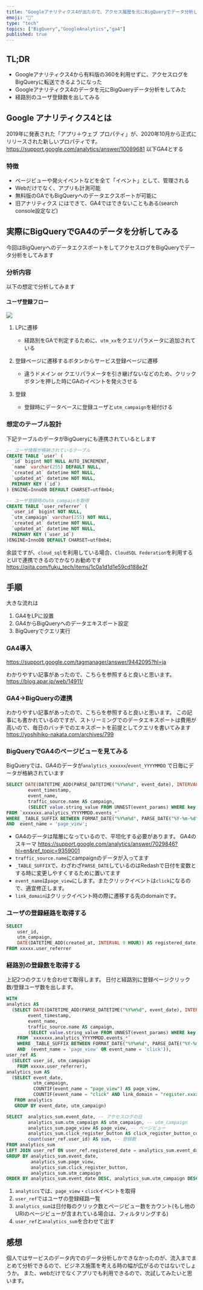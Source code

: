 ```yaml
---
title: "Googleアナリティクス4が出たので、アクセス履歴を元にBigQueryでデータ分析してみた"
emoji: "🐝"
type: "tech" 
topics: ["BigQuery","GoogleAnalytics","ga4"]
published: true
---
```


## TL;DR
- Googleアナリティクス4から有料版の360を利用せずに、アクセスログをBigQueryに転送できるようになった
- Googleアナリティクス4のデータを元にBigQueryデータ分析をしてみた
- 経路別のユーザ登録数を出してみる

## Google アナリティクス4とは
2019年に発表された「アプリ＋ウェブ プロパティ」が、2020年10月から正式にリリースされた新しいプロパティです。
https://support.google.com/analytics/answer/10089681
以下GA4とする

### 特徴
- ページビューや発火イベントなどを全て「イベント」として、管理される
- Webだけでなく、アプリも計測可能
- 無料版のGAでもBigQueryへのデータエクスポートが可能に
- 旧アナリティクス にはできて、GA4ではできないこともある(search console設定など)

## 実際にBigQueryでGA4のデータを分析してみる
今回はBigQueryへのデータエクスポートをしてアクセスログをBigQueryでデータ分析をしてみます

### 分析内容
以下の想定で分析してみます
#### ユーザ登録フロー
![](https://storage.googleapis.com/zenn-user-upload/j9e1lu9eef56egi7zfm0piwzig6l)

1. LPに遷移
    - 経路別をGAで判定するために、`utm_xx`をクエリパラメータに追加されている

2. 登録ページに遷移するボタンからサービス登録ページに遷移
    - 違うドメイン or クエリパラメータを引き継げないなどのため、クリックボタンを押した時にGAのイベントを発火させる

3. 登録
    - 登録時にデータベースに登録ユーザと`utm_campaign`を紐付ける

### 想定のテーブル設計
下記テーブルのデータがBigQueryにも連携されているとします

```sql
-- ユーザ情報が格納されているテーブル
CREATE TABLE `user` (
  `id` bigint NOT NULL AUTO_INCREMENT,
  `name` varchar(255) DEFAULT NULL,
  `created_at` datetime NOT NULL,
  `updated_at` datetime NOT NULL,
  PRIMARY KEY (`id`)
) ENGINE=InnoDB DEFAULT CHARSET=utf8mb4;

-- ユーザ登録時のutm_campainを取得
CREATE TABLE `user_referrer` (
  `user_id` bigint NOT NULL,
  `utm_campaign` varchar(255) NOT NULL,
  `created_at` datetime NOT NULL,
  `updated_at` datetime NOT NULL,
  PRIMARY KEY (`user_id`)
)ENGINE=InnoDB DEFAULT CHARSET=utf8mb4;
```


余談ですが、`cloud_sql`を利用している場合、`CloudSQL Federation`を利用するとUIで連携できるのでかなりお勧めです
https://qiita.com/fuku_tech/items/1c0a1d1d1e59cd188e2f


## 手順
大きな流れは
1. GA4をLPに設置
2. GA4からBigQueryへのデータエキスポート設定
3. BigQueryでクエリ実行

### GA4導入
https://support.google.com/tagmanager/answer/9442095?hl=ja

わかりやすい記事があったので、こちらを参照すると良いと思います。
https://blog.apar.jp/web/14911/

### GA4->BigQueryの連携
わかりやすい記事があったので、こちらを参照すると良いと思います。
この記事にも書かれているのですが、ストリーミングでのデータエキスポートは費用が高いので、毎日のバッチでのエキスポートを前提としてクエリを書いてみます
https://yoshihiko-nakata.com/archives/799

### BigQueryでGA4のページビューを見てみる
BigQueryでは、GA4のデータが`analytics_xxxxxx`/`event_YYYYMMDD` で日毎にデータが格納されています

```sql
SELECT DATE(DATETIME_ADD(PARSE_DATETIME("%Y%m%d", event_date), INTERVAL 9 HOUR)) AS event_date,
        event_timestamp,
        event_name,
        traffic_source.name AS campaign,
        (SELECT value.string_value FROM UNNEST(event_params) WHERE key = 'link_domain') AS link_domain
FROM `xxxxxxx.analytics_YYYYMMDD.events_*`
WHERE _TABLE_SUFFIX BETWEEN FORMAT_DATE("%Y%m%d", PARSE_DATE("%Y-%m-%d", '2021-01-05')) AND FORMAT_DATE("%Y%m%d", PARSE_DATE("%Y-%m-%d", '2021-01-17')
AND  event_name = 'page_view';
```

- GA4のデータは階層になっているので、平坦化する必要があります。
GA4のスキーマ
https://support.google.com/analytics/answer/7029846?hl=en&ref_topic=9359001
- `traffic_source.name`にcampaignのデータが入ってます
- `_TABLE_SUFFIX`で、わざわざ`PARSE_DATE`しているのはRedashで日付を変数とする時に変更しやすくするために置いてます
- `event_name`は`page_view`にします。またクリックイベントは`click`になるので、適宜修正します。
- `link_domain`はクリックイベント時の際に遷移する先のdomainです。

### ユーザの登録経路を取得する
```sql
SELECT 
    user_id, 
    utm_campaign,
    DATE(DATETIME_ADD(created_at, INTERVAL 9 HOUR)) AS registered_date,
FROM xxxxx.user_referrer
```

### 経路別の登録数を取得する
上記2つのクエリを合わせて取得します。
日付と経路別に登録ページクリック数/登録ユーザ数を出します。

```sql
WITH 
analytics AS
  (SELECT DATE(DATETIME_ADD(PARSE_DATETIME("%Y%m%d", event_date), INTERVAL 9 HOUR)) AS event_date,
        event_timestamp,
        event_name,
        traffic_source.name AS campaign,
        (SELECT value.string_value FROM UNNEST(event_params) WHERE key = 'link_domain') AS link_domain -- clickイベント時の遷移先ドメイン
    FROM `xxxxxxx.analytics_YYYYMMDD.events_*`
    WHERE _TABLE_SUFFIX BETWEEN FORMAT_DATE("%Y%m%d", PARSE_DATE("%Y-%m-%d", '2021-01-05')) AND FORMAT_DATE("%Y%m%d", PARSE_DATE("%Y-%m-%d", '2021-01-17')
    AND  (event_name = 'page_view' OR event_name = 'click')),
user_ref AS
  (SELECT user_id, utm_campaign
    FROM xxxxx.user_referrer),
analytics_sum AS
  (SELECT event_date,
          utm_campaign,
          COUNTIF(event_name = "page_view") AS page_view,
          COUNTIF(event_name = "click" AND link_domain = "register.xxxx.com") AS click_register_button -- 登録ページに遷移するボタンのみカウント
   FROM analytics
   GROUP BY event_date, utm_campaign)

SELECT  analytics_sum.event_date, -- アクセスログの日
        analytics_sum.utm_campaign AS utm_campaign, -- utm_campaign
        analytics_sum.page_view AS page_view, -- ページビュー
        analytics_sum.click_register_button AS click_register_button_count, --登録ページ遷移ボタンクリック
        count(user_ref.user_id) AS sum, -- 登録数
FROM analytics_sum
LEFT JOIN user_ref ON user_ref.registered_date = analytics_sum.event_date AND user_ref.utm_campaign = analytics_sum.utm_campaign
GROUP BY analytics_sum.event_date,
         analytics_sum.page_view,
         analytics_sum.click_register_button,
         analytics_sum.utm_campaign
ORDER BY analytics_sum.event_date DESC, analytics_sum.utm_campaign DESC

```

1. `analytics`では、`page_view`・`click`イベントを取得
2. `user_ref`ではユーザの登録経路一覧
3. `analytics_sum`は日付毎のクリック数とページビュー数をカウント(もし他のURIのページビューが含まれている場合は、フィルタリングする)
4. `user_ref`と`analytics_sum`を合わせて出す


## 感想
個人ではサービスのデータ内でのデータ分析しかできなかったのが、流入までまとめて分析できるので、ビジネス施策を考える時の幅が広がるのではないでしょうか。
また、webだけでなくアプリでも利用できるので、次試してみたいと思います。
